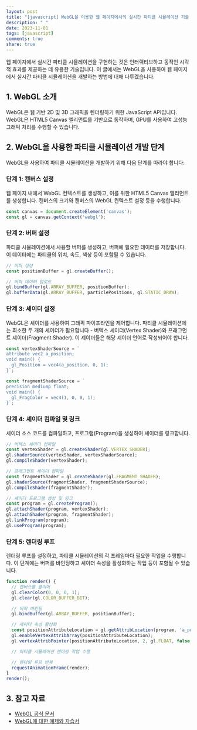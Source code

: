 ```yaml
---
layout: post
title: "[javascript] WebGL을 이용한 웹 페이지에서의 실시간 파티클 시뮬레이션 기술 개발 방법"
description: " "
date: 2023-11-01
tags: [javascript]
comments: true
share: true
---
```


웹 페이지에서 실시간 파티클 시뮬레이션을 구현하는 것은 인터랙티브하고 동적인 시각적 효과를 제공하는 데 유용한 기술입니다. 이 글에서는 WebGL을 사용하여 웹 페이지에서 실시간 파티클 시뮬레이션을 개발하는 방법에 대해 다루겠습니다.

## 1. WebGL 소개

WebGL은 웹 기반 2D 및 3D 그래픽을 렌더링하기 위한 JavaScript API입니다. WebGL은 HTML5 Canvas 엘리먼트를 기반으로 동작하며, GPU를 사용하여 고성능 그래픽 처리를 수행할 수 있습니다. 

## 2. WebGL을 사용한 파티클 시뮬레이션 개발 단계

WebGL을 사용하여 파티클 시뮬레이션을 개발하기 위해 다음 단계를 따라야 합니다:

### 단계 1: 캔버스 설정

웹 페이지 내에서 WebGL 컨텍스트를 생성하고, 이를 위한 HTML5 Canvas 엘리먼트를 생성합니다. 캔버스의 크기와 캔버스의 WebGL 컨텍스트 설정 등을 수행합니다.

```javascript
const canvas = document.createElement('canvas');
const gl = canvas.getContext('webgl');
```

### 단계 2: 버퍼 설정

파티클 시뮬레이션에서 사용할 버퍼를 생성하고, 버퍼에 필요한 데이터를 저장합니다. 이 데이터에는 파티클의 위치, 속도, 색상 등이 포함될 수 있습니다.

```javascript
// 버퍼 생성
const positionBuffer = gl.createBuffer();

// 버퍼 데이터 업로드
gl.bindBuffer(gl.ARRAY_BUFFER, positionBuffer);
gl.bufferData(gl.ARRAY_BUFFER, particlePositions, gl.STATIC_DRAW);
```

### 단계 3: 셰이더 설정

WebGL은 셰이더를 사용하여 그래픽 파이프라인을 제어합니다. 파티클 시뮬레이션에는 최소한 두 개의 셰이더가 필요합니다 - 버텍스 셰이더(Vertex Shader)와 프래그먼트 셰이더(Fragment Shader). 이 셰이더들은 해당 셰이더 언어로 작성되어야 합니다.

```javascript
const vertexShaderSource = `
attribute vec2 a_position;
void main() {
  gl_Position = vec4(a_position, 0, 1);
}`;

const fragmentShaderSource = `
precision mediump float;
void main() {
  gl_FragColor = vec4(1, 0, 0, 1);
}`;
```

### 단계 4: 셰이더 컴파일 및 링크

셰이더 소스 코드를 컴파일하고, 프로그램(Program)을 생성하여 셰이더를 링크합니다.

```javascript
// 버텍스 셰이더 컴파일
const vertexShader = gl.createShader(gl.VERTEX_SHADER);
gl.shaderSource(vertexShader, vertexShaderSource);
gl.compileShader(vertexShader);

// 프래그먼트 셰이더 컴파일
const fragmentShader = gl.createShader(gl.FRAGMENT_SHADER);
gl.shaderSource(fragmentShader, fragmentShaderSource);
gl.compileShader(fragmentShader);

// 셰이더 프로그램 생성 및 링크
const program = gl.createProgram();
gl.attachShader(program, vertexShader);
gl.attachShader(program, fragmentShader);
gl.linkProgram(program);
gl.useProgram(program);
```

### 단계 5: 렌더링 루프

렌더링 루프를 설정하고, 파티클 시뮬레이션의 각 프레임마다 필요한 작업을 수행합니다. 이 단계에는 버퍼를 바인딩하고 셰이더 속성을 활성화하는 작업 등이 포함될 수 있습니다.

```javascript
function render() {
  // 캔버스를 클리어
  gl.clearColor(0, 0, 0, 1);
  gl.clear(gl.COLOR_BUFFER_BIT);

  // 버퍼 바인딩
  gl.bindBuffer(gl.ARRAY_BUFFER, positionBuffer);

  // 셰이더 속성 활성화
  const positionAttributeLocation = gl.getAttribLocation(program, 'a_position');
  gl.enableVertexAttribArray(positionAttributeLocation);
  gl.vertexAttribPointer(positionAttributeLocation, 2, gl.FLOAT, false, 0, 0);

  // 파티클 시뮬레이션 렌더링 작업 수행

  // 렌더링 루프 반복
  requestAnimationFrame(render);
}
render();
```

## 3. 참고 자료

- [WebGL 공식 문서](https://www.khronos.org/webgl/)
- [WebGL에 대한 예제와 자습서](https://webglfundamentals.org/)